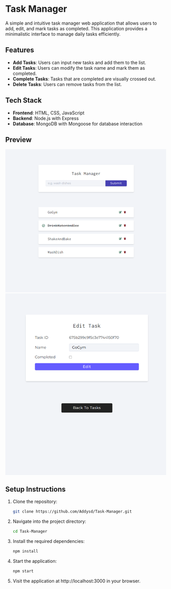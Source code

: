 # Task Manager

A simple and intuitive task manager web application that allows users to add, edit, and mark tasks as completed. This application provides a minimalistic interface to manage daily tasks efficiently.

## Features
- **Add Tasks**: Users can input new tasks and add them to the list.
- **Edit Tasks**: Users can modify the task name and mark them as completed.
- **Complete Tasks**: Tasks that are completed are visually crossed out.
- **Delete Tasks**: Users can remove tasks from the list.

## Tech Stack
- **Frontend**: HTML, CSS, JavaScript 
- **Backend**: Node.js with Express
- **Database**: MongoDB with Mongoose for database interaction

## Preview
![Task manager interface](public/HomePage.png)
![Edit Task interface](Public/Editpage.png)


## Setup Instructions

1. Clone the repository:
   ```bash
   git clone https://github.com/Addysd/Task-Manager.git
   ```
2. Navigate into the project directory:
   ```bash
   cd Task-Manager
   ```
3. Install the required dependencies:
   ```bash
   npm install
   ```
4. Start the application:
   ```bash
   npm start
   ```
5. Visit the application at http://localhost:3000 in your browser.   

